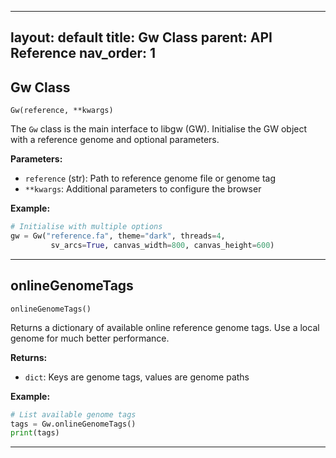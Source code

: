 
---
layout: default
title: Gw Class
parent: API Reference
nav_order: 1
---

## Gw Class

`Gw(reference, **kwargs)`

The `Gw` class is the main interface to libgw (GW). Initialise the GW object 
with a reference genome and optional parameters.


**Parameters:**
- `reference` (str): Path to reference genome file or genome tag
- `**kwargs`: Additional parameters to configure the browser

**Example:**
```python
# Initialise with multiple options
gw = Gw("reference.fa", theme="dark", threads=4,
         sv_arcs=True, canvas_width=800, canvas_height=600)
```
---

## onlineGenomeTags

`onlineGenomeTags()`

Returns a dictionary of available online reference genome tags. Use a local genome 
for much better performance.

**Returns:**
- `dict`: Keys are genome tags, values are genome paths

**Example:**
```python
# List available genome tags
tags = Gw.onlineGenomeTags()
print(tags)
```
---
